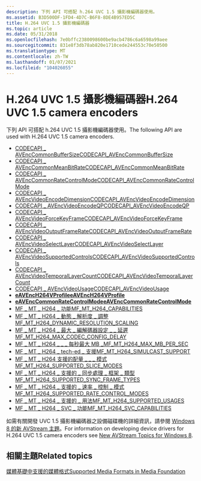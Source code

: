 ```yaml
---
description: 下列 API 可搭配 h.264 UVC 1.5 攝影機編碼器使用。
ms.assetid: B3D500DF-1FD4-4D7C-B6F8-8DE4B957ED5C
title: H.264 UVC 1.5 攝影機編碼器
ms.topic: article
ms.date: 05/31/2018
ms.openlocfilehash: 7e0bffc2380098600be9acb4786c6a6598a99aee
ms.sourcegitcommit: 831e8f3db78ab820e1710cede244553c70e50500
ms.translationtype: MT
ms.contentlocale: zh-TW
ms.lasthandoff: 01/07/2021
ms.locfileid: "104026055"
---
```

# <a name="h264-uvc-15-camera-encoders"></a><span data-ttu-id="3675f-103">H.264 UVC 1.5 攝影機編碼器</span><span class="sxs-lookup"><span data-stu-id="3675f-103">H.264 UVC 1.5 camera encoders</span></span>

<span data-ttu-id="3675f-104">下列 API 可搭配 h.264 UVC 1.5 攝影機編碼器使用。</span><span class="sxs-lookup"><span data-stu-id="3675f-104">The following API are used with H.264 UVC 1.5 camera encoders.</span></span>

-   [<span data-ttu-id="3675f-105">CODECAPI \_ AVEncCommonBufferSize</span><span class="sxs-lookup"><span data-stu-id="3675f-105">CODECAPI\_AVEncCommonBufferSize</span></span>](/windows/desktop/DirectShow/avenccommonbuffersize-property)
-   [<span data-ttu-id="3675f-106">CODECAPI \_ AVEncCommonMeanBitRate</span><span class="sxs-lookup"><span data-stu-id="3675f-106">CODECAPI\_AVEncCommonMeanBitRate</span></span>](/windows/desktop/DirectShow/avenccommonmeanbitrate-property)
-   [<span data-ttu-id="3675f-107">CODECAPI \_ AVEncCommonRateControlMode</span><span class="sxs-lookup"><span data-stu-id="3675f-107">CODECAPI\_AVEncCommonRateControlMode</span></span>](/windows/desktop/DirectShow/avenccommonratecontrolmode-property)
-   [<span data-ttu-id="3675f-108">CODECAPI \_ AVEncVideoEncodeDimension</span><span class="sxs-lookup"><span data-stu-id="3675f-108">CODECAPI\_AVEncVideoEncodeDimension</span></span>](/windows/desktop/DirectShow/avencvideoencodedimension-property)
-   [<span data-ttu-id="3675f-109">CODECAPI \_ AVEncVideoEncodeQP</span><span class="sxs-lookup"><span data-stu-id="3675f-109">CODECAPI\_AVEncVideoEncodeQP</span></span>](codecapi-avencvideoencodeqp.md)
-   [<span data-ttu-id="3675f-110">CODECAPI \_ AVEncVideoForceKeyFrame</span><span class="sxs-lookup"><span data-stu-id="3675f-110">CODECAPI\_AVEncVideoForceKeyFrame</span></span>](codecapi-avencvideoforcekeyframe.md)
-   [<span data-ttu-id="3675f-111">CODECAPI \_ AVEncVideoOutputFrameRate</span><span class="sxs-lookup"><span data-stu-id="3675f-111">CODECAPI\_AVEncVideoOutputFrameRate</span></span>](/windows/desktop/DirectShow/avencvideooutputframerate-property)
-   [<span data-ttu-id="3675f-112">CODECAPI \_ AVEncVideoSelectLayer</span><span class="sxs-lookup"><span data-stu-id="3675f-112">CODECAPI\_AVEncVideoSelectLayer</span></span>](codecapi-avencvideoselectlayer.md)
-   [<span data-ttu-id="3675f-113">CODECAPI \_ AVEncVideoSupportedControls</span><span class="sxs-lookup"><span data-stu-id="3675f-113">CODECAPI\_AVEncVideoSupportedControls</span></span>](codecapi-avencvideosupportedcontrols.md)
-   [<span data-ttu-id="3675f-114">CODECAPI \_ AVEncVideoTemporalLayerCount</span><span class="sxs-lookup"><span data-stu-id="3675f-114">CODECAPI\_AVEncVideoTemporalLayerCount</span></span>](codecapi-avencvideotemporallayercount.md)
-   [<span data-ttu-id="3675f-115">CODECAPI \_ AVEncVideoUsage</span><span class="sxs-lookup"><span data-stu-id="3675f-115">CODECAPI\_AVEncVideoUsage</span></span>](codecapi-avencvideousage.md)
-   [<span data-ttu-id="3675f-116">**eAVEncH264VProfile**</span><span class="sxs-lookup"><span data-stu-id="3675f-116">**eAVEncH264VProfile**</span></span>](/windows/desktop/api/codecapi/ne-codecapi-eavench264vprofile)
-   [<span data-ttu-id="3675f-117">**eAVEncCommonRateControlMode**</span><span class="sxs-lookup"><span data-stu-id="3675f-117">**eAVEncCommonRateControlMode**</span></span>](/windows/desktop/api/codecapi/ne-codecapi-eavenccommonratecontrolmode)
-   [<span data-ttu-id="3675f-118">MF \_ MT \_ H264 \_ 功能</span><span class="sxs-lookup"><span data-stu-id="3675f-118">MF\_MT\_H264\_CAPABILITIES</span></span>](mf-mt-h264-capabilities.md)
-   [<span data-ttu-id="3675f-119">MF \_ MT \_ H264 \_ 動態 \_ 解析度 \_ 調整</span><span class="sxs-lookup"><span data-stu-id="3675f-119">MF\_MT\_H264\_DYNAMIC\_RESOLUTION\_SCALING</span></span>](https://www.bing.com/search?q=MF\_MT\_H264\_DYNAMIC\_RESOLUTION\_SCALING)
-   [<span data-ttu-id="3675f-120">MF \_ MT \_ H264 \_ 最大 \_ 編解碼器設定 \_ \_ 延遲</span><span class="sxs-lookup"><span data-stu-id="3675f-120">MF\_MT\_H264\_MAX\_CODEC\_CONFIG\_DELAY</span></span>](mf-mt-h264-max-codec-config-delay.md)
-   [<span data-ttu-id="3675f-121">MF \_ MT \_ H264 \_ \_ \_ 每秒最大 MB \_</span><span class="sxs-lookup"><span data-stu-id="3675f-121">MF\_MT\_H264\_MAX\_MB\_PER\_SEC</span></span>](mf-mt-h264-max-mb-per-sec.md)
-   [<span data-ttu-id="3675f-122">MF \_ MT \_ H264 \_ tech-ed \_ 支援</span><span class="sxs-lookup"><span data-stu-id="3675f-122">MF\_MT\_H264\_SIMULCAST\_SUPPORT</span></span>](mf-mt-h264-simulcast-support.md)
-   [<span data-ttu-id="3675f-123">MF \_ MT \_ H264 支援的配量 \_ \_ \_ 模式</span><span class="sxs-lookup"><span data-stu-id="3675f-123">MF\_MT\_H264\_SUPPORTED\_SLICE\_MODES</span></span>](mf-mt-h264-supported-slice-modes.md)
-   [<span data-ttu-id="3675f-124">MF \_ MT \_ H264 \_ 支援的 \_ 同步處理 \_ 框架 \_ 類型</span><span class="sxs-lookup"><span data-stu-id="3675f-124">MF\_MT\_H264\_SUPPORTED\_SYNC\_FRAME\_TYPES</span></span>](mf-mt-h264-supported-sync-frame-types.md)
-   [<span data-ttu-id="3675f-125">MF \_ MT \_ H264 \_ 支援的 \_ 速率 \_ 控制 \_ 模式</span><span class="sxs-lookup"><span data-stu-id="3675f-125">MF\_MT\_H264\_SUPPORTED\_RATE\_CONTROL\_MODES</span></span>](mf-mt-h264-supported-rate-control-modes.md)
-   [<span data-ttu-id="3675f-126">MF \_ MT \_ H264 \_ 支援的 \_ 用法</span><span class="sxs-lookup"><span data-stu-id="3675f-126">MF\_MT\_H264\_SUPPORTED\_USAGES</span></span>](mf-mt-h264-supported-usages.md)
-   [<span data-ttu-id="3675f-127">MF \_ MT \_ H264 \_ SVC \_ 功能</span><span class="sxs-lookup"><span data-stu-id="3675f-127">MF\_MT\_H264\_SVC\_CAPABILITIES</span></span>](mf-mt-h264-svc-capabilities.md)

<span data-ttu-id="3675f-128">如需有關開發 UVC 1.5 攝影機編碼器之設備磁碟機的詳細資訊，請參閱 [Windows 8 的新 AVStream 主題](/windows-hardware/drivers/stream/new-windows-8-ddis)。</span><span class="sxs-lookup"><span data-stu-id="3675f-128">For information on developing device drivers for H.264 UVC 1.5 camera encoders see [New AVStream Topics for Windows 8](/windows-hardware/drivers/stream/new-windows-8-ddis).</span></span>

## <a name="related-topics"></a><span data-ttu-id="3675f-129">相關主題</span><span class="sxs-lookup"><span data-stu-id="3675f-129">Related topics</span></span>

<dl> <dt>

[<span data-ttu-id="3675f-130">媒體基礎中支援的媒體格式</span><span class="sxs-lookup"><span data-stu-id="3675f-130">Supported Media Formats in Media Foundation</span></span>](supported-media-formats-in-media-foundation.md)
</dt> </dl>

 

 
